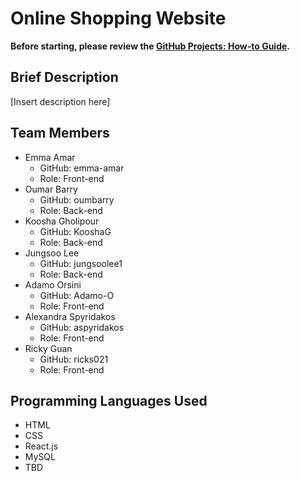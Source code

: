 # Online Shopping Website
**Before starting, please review the [GitHub Projects: How-to Guide](https://github.com/SOEN-341-Project/Online-Shopping-Website/blob/7464f2cce2d6086d896a20e5abc670403e24e762/GitHub%20Projects%20-%20How-to%20Guide.md).**

## Brief Description
[Insert description here]

## Team Members
- Emma Amar
  - GitHub: emma-amar
  - Role: Front-end
- Oumar Barry
  - GitHub: oumbarry
  - Role: Back-end
- Koosha Gholipour
  - GitHub: KooshaG
  - Role: Back-end
- Jungsoo Lee
  - GitHub: jungsoolee1
  - Role: Back-end
- Adamo Orsini
  - GitHub: Adamo-O
  - Role: Front-end
- Alexandra Spyridakos
  - GitHub: aspyridakos
  - Role: Front-end
- Ricky Guan
  - GitHub: ricks021
  - Role: Front-end

## Programming Languages Used
- HTML
- CSS
- React.js
- MySQL
- TBD
